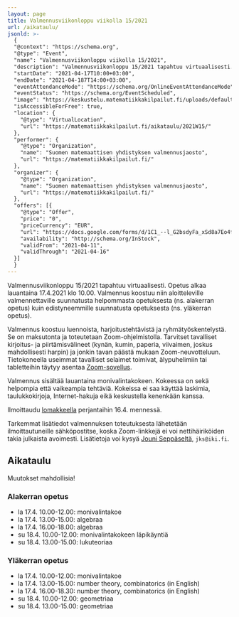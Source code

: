 ```yaml
---
layout: page
title: Valmennusviikonloppu viikolla 15/2021
url: /aikataulu/
jsonld: >-
  {
  "@context": "https://schema.org",
  "@type": "Event",
  "name": "Valmennusviikonloppu viikolla 15/2021",
  "description": "Valmennusviikonloppu 15/2021 tapahtuu virtuaalisesti. Tilaisuus alkaa lauantaina 17.4.2021 klo 10.00 ja jatkuu sunnuntaina. Valmennus on maksutonta.",
  "startDate": "2021-04-17T10:00+03:00",
  "endDate": "2021-04-187T14:00+03:00",
  "eventAttendanceMode": "https://schema.org/OnlineEventAttendanceMode",
  "eventStatus": "https://schema.org/EventScheduled",
  "image": "https://keskustelu.matematiikkakilpailut.fi/uploads/default/original/1X/903d26f2a2a48285467275e06546a35b2f203482.png",
  "isAccessibleForFree": true,
  "location": {
    "@type": "VirtualLocation",
    "url": "https://matematiikkakilpailut.fi/aikataulu/2021W15/"
  },
  "performer": {
    "@type": "Organization",
    "name": "Suomen matemaattisen yhdistyksen valmennusjaosto",
    "url": "https://matematiikkakilpailut.fi/"
  },
  "organizer": {
    "@type": "Organization",
    "name": "Suomen matemaattisen yhdistyksen valmennusjaosto",
    "url": "https://matematiikkakilpailut.fi/"
  },
  "offers": [{
    "@type": "Offer",
    "price": "0",
    "priceCurrency": "EUR",
    "url": "https://docs.google.com/forms/d/1C1_--l_G2bsdyFa_xSd8a7Eo4fL4x4Aiq99RmfzCk7s/viewform?hl=fi",
    "availability": "http://schema.org/InStock",
    "validFrom": "2021-04-11",
    "validThrough": "2021-04-16"
  }]
  }
---
```


Valmennusviikonloppu 15/2021 tapahtuu virtuaalisesti.
Opetus alkaa lauantaina 17.4.2021 klo 10.00.
Valmennus koostuu niin aloitteleville valmennettaville
suunnatusta helpommasta opetuksesta (ns. alakerran opetus)
kuin edistyneemmille suunnatusta opetuksesta (ns. yläkerran opetus).

Valmennus koostuu luennoista, harjoitustehtävistä ja
ryhmätyöskentelystä. Se on maksutonta ja toteutetaan Zoom-ohjelmistolla.
Tarvitset tavalliset kirjoitus- ja piirtämisvälineet (kynän, kumin, paperia,
viivaimen, joskus mahdollisesti harpin) ja jonkin tavan päästä mukaan
Zoom-neuvotteluun. Tietokoneella useimmat tavalliset selaimet toimivat,
älypuhelimiin tai tabletteihin täytyy asentaa [Zoom-sovellus](https://zoom.us/download).

Valmennus sisältää lauantaina monivalintakokeen.
Kokeessa on sekä helpompia että vaikeampia tehtäviä.
Kokeissa ei saa käyttää laskimia, taulukkokirjoja, Internet-hakuja
eikä keskustella kenenkään kanssa.

Ilmoittaudu [lomakkeella] perjantaihin 16.4. mennessä.
<!--Valmennus järjestetään, mikäli siihen on vähintään viisi ilmoittautunutta.-->
Tarkemmat lisätiedot valmennuksen toteutuksesta lähetetään
ilmoittautuneille sähköpostitse, koska Zoom-linkkejä ei voi nettihäiriköiden
takia julkaista avoimesti.
Lisätietoja voi kysyä [Jouni Seppäseltä](mailto:jks@iki.fi), `jks@iki.fi`.

[lomakkeella]: https://docs.google.com/forms/d/1C1_--l_G2bsdyFa_xSd8a7Eo4fL4x4Aiq99RmfzCk7s/viewform?hl=fi


## Aikataulu

Muutokset mahdollisia!

### Alakerran opetus

- la 17.4. 10.00-12.00: monivalintakoe
- la 17.4. 13.00-15.00: algebraa
- la 17.4. 16.00-18.00: algebraa
- su 18.4. 10.00-12.00: monivalintakokeen läpikäyntiä
- su 18.4. 13.00-15.00: lukuteoriaa


### Yläkerran opetus

- la 17.4. 10.00-12.00: monivalintakoe
- la 17.4. 13.00-15.00: <span lang="en">number theory, combinatorics (in English)</span>
- la 17.4. 16.00-18.30: <span lang="en">number theory, combinatorics (in English)</span>
- su 18.4. 10.00-12.00: geometriaa
- su 18.4. 13.00-15.00: geometriaa
